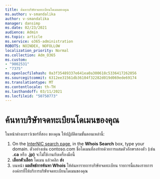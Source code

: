 ```yaml
---
title: ค้นหาบริษัทจดทะเบียนโดเมนของคุณ
ms.author: v-smandalika
author: v-smandalika
manager: dansimp
ms.date: 02/23/2021
audience: Admin
ms.topic: article
ms.service: o365-administration
ROBOTS: NOINDEX, NOFOLLOW
localization_priority: Normal
ms.collection: Adm_O365
ms.custom:
- "9002531"
- "7375"
ms.openlocfilehash: 0a3f35489337e641ea0a300618c5336417262056
ms.sourcegitcommit: 6312ee31561db36104f32282d019d069ede69174
ms.translationtype: MT
ms.contentlocale: th-TH
ms.lasthandoff: 03/11/2021
ms.locfileid: "50750773"
---
```

# <a name="find-your-domain-registrar"></a>ค้นหาบริษัทจดทะเบียนโดเมนของคุณ

ในหน้าต่างเบราว์เซอร์ที่สอง ของคุณ ให้ปฏิบัติตามขั้นตอนเหล่านี้:

1. On the [InterNIC search page](https://lookup.icann.org/), in the **Whois Search** box, type your domain. ตัวอย่างเช่น contoso.com  ชื่อโดเมนที่ลงท้ายด้วยการผสมตัวอักษรสองตัว (เช่น **.ca** หรือ **.jp)** จะไม่ใช้งานกับเครื่องมือนี้
2. **เลือกตัวเลือก** โดเมน แล้วคลิก **ส่ง**
3. บนหน้า **ผลลัพธ์การค้นหา Whois** ให้ค้นหารายการบริษัทจดทะเบียน รายการนี้แสดงรายการองค์กรที่ให้บริการบริษัทจดทะเบียนโดเมนของคุณ
